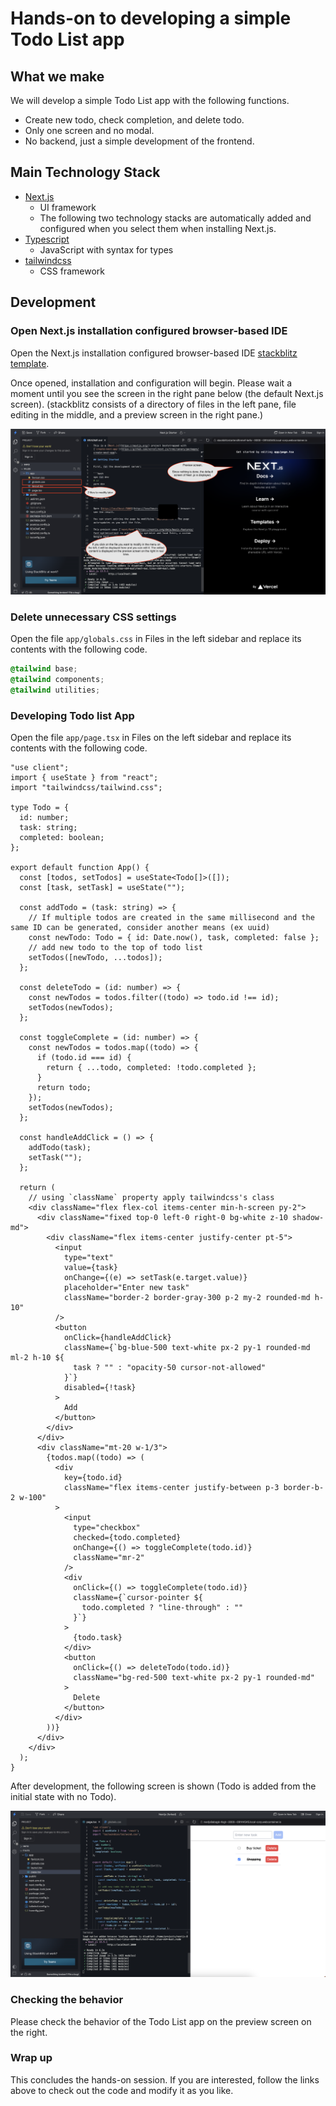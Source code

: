 # Hands-on to developing a simple Todo List app

## What we make

We will develop a simple Todo List app with the following functions.

- Create new todo, check completion, and delete todo.
- Only one screen and no modal.
- No backend, just a simple development of the frontend.

## Main Technology Stack

- [Next.js](https://nextjs.org/)
  - UI framework
  - The following two technology stacks are automatically added and configured when you select them when installing Next.js.
- [Typescript](https://www.typescriptlang.org/)
  - JavaScript with syntax for types
- [tailwindcss](https://tailwindcss.com/)
  - CSS framework

## Development

### Open Next.js installation configured browser-based IDE

Open the Next.js installation configured browser-based IDE [stackblitz template](https://stackblitz.com/edit/nextjs).

Once opened, installation and configuration will begin. Please wait a moment until you see the screen in the right pane below (the default Next.js screen).
(stackblitz consists of a directory of files in the left pane, file editing in the middle, and a preview screen in the right pane.)

![Next.js default display on stackblitz](../static/img/students/1st/nextjs_default_display.png)

### Delete unnecessary CSS settings

Open the file `app/globals.css` in Files in the left sidebar and replace its contents with the following code.

```css
@tailwind base;
@tailwind components;
@tailwind utilities;
```

### Developing Todo list App

Open the file `app/page.tsx` in Files on the left sidebar and replace its contents with the following code.

```tsx
"use client";
import { useState } from "react";
import "tailwindcss/tailwind.css";

type Todo = {
  id: number;
  task: string;
  completed: boolean;
};

export default function App() {
  const [todos, setTodos] = useState<Todo[]>([]);
  const [task, setTask] = useState("");

  const addTodo = (task: string) => {
    // If multiple todos are created in the same millisecond and the same ID can be generated, consider another means (ex uuid)
    const newTodo: Todo = { id: Date.now(), task, completed: false };
    // add new todo to the top of todo list
    setTodos([newTodo, ...todos]);
  };

  const deleteTodo = (id: number) => {
    const newTodos = todos.filter((todo) => todo.id !== id);
    setTodos(newTodos);
  };

  const toggleComplete = (id: number) => {
    const newTodos = todos.map((todo) => {
      if (todo.id === id) {
        return { ...todo, completed: !todo.completed };
      }
      return todo;
    });
    setTodos(newTodos);
  };

  const handleAddClick = () => {
    addTodo(task);
    setTask("");
  };

  return (
    // using `className` property apply tailwindcss's class
    <div className="flex flex-col items-center min-h-screen py-2">
      <div className="fixed top-0 left-0 right-0 bg-white z-10 shadow-md">
        <div className="flex items-center justify-center pt-5">
          <input
            type="text"
            value={task}
            onChange={(e) => setTask(e.target.value)}
            placeholder="Enter new task"
            className="border-2 border-gray-300 p-2 my-2 rounded-md h-10"
          />
          <button
            onClick={handleAddClick}
            className={`bg-blue-500 text-white px-2 py-1 rounded-md ml-2 h-10 ${
              task ? "" : "opacity-50 cursor-not-allowed"
            }`}
            disabled={!task}
          >
            Add
          </button>
        </div>
      </div>
      <div className="mt-20 w-1/3">
        {todos.map((todo) => (
          <div
            key={todo.id}
            className="flex items-center justify-between p-3 border-b-2 w-100"
          >
            <input
              type="checkbox"
              checked={todo.completed}
              onChange={() => toggleComplete(todo.id)}
              className="mr-2"
            />
            <div
              onClick={() => toggleComplete(todo.id)}
              className={`cursor-pointer ${
                todo.completed ? "line-through" : ""
              }`}
            >
              {todo.task}
            </div>
            <button
              onClick={() => deleteTodo(todo.id)}
              className="bg-red-500 text-white px-2 py-1 rounded-md"
            >
              Delete
            </button>
          </div>
        ))}
      </div>
    </div>
  );
}
```

After development, the following screen is shown (Todo is added from the initial state with no Todo).

![Screen after development on stackblitz](../static/img/students/1st/screen_after_development.png)

### Checking the behavior

Please check the behavior of the Todo List app on the preview screen on the right.

### Wrap up

This concludes the hands-on session.
If you are interested, follow the links above to check out the code and modify it as you like.
